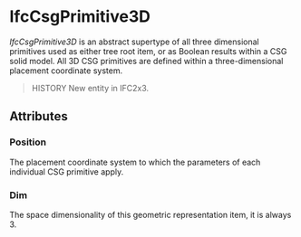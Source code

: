 # IfcCsgPrimitive3D

_IfcCsgPrimitive3D_ is an abstract supertype of all three dimensional primitives used as either tree root item, or as Boolean results within a CSG solid model. All 3D CSG primitives are defined within a three-dimensional placement coordinate system.

> HISTORY  New entity in IFC2x3.

## Attributes

### Position
The placement coordinate system to which the parameters of each individual CSG primitive apply.

### Dim
The space dimensionality of this geometric representation item, it is always 3.
